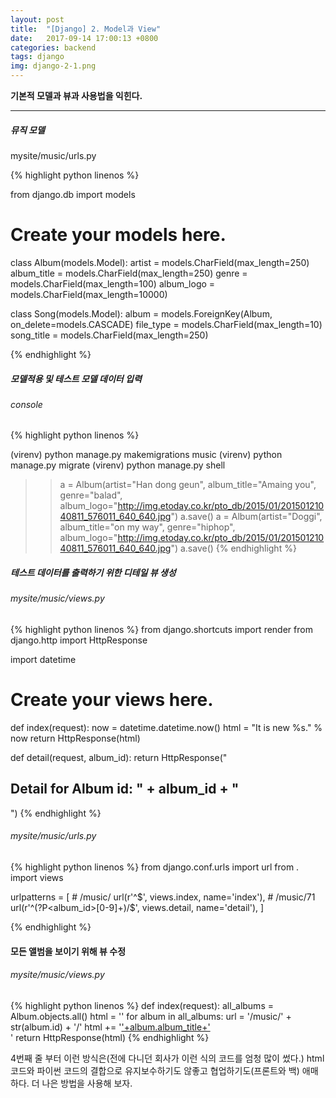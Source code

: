 ```yaml
---
layout: post
title:  "[Django] 2. Model과 View"
date:   2017-09-14 17:00:13 +0800
categories: backend
tags: django
img: django-2-1.png
---
```

**기본적 모델과 뷰과 사용법을 익힌다.**

---


##### 뮤직 모델

mysite/music/urls.py

{% highlight python linenos %}

from django.db import models

# Create your models here.

class Album(models.Model):
    artist = models.CharField(max_length=250)
    album_title = models.CharField(max_length=250)
    genre = models.CharField(max_length=100)
    album_logo = models.CharField(max_length=10000)

class Song(models.Model):
    album = models.ForeignKey(Album, on_delete=models.CASCADE)
    file_type = models.CharField(max_length=10)
    song_title = models.CharField(max_length=250)


{% endhighlight %}

##### 모델적용 및 테스트 모델 데이터 입력

###### console

{% highlight python linenos %}


(virenv) python manage.py makemigrations music
(virenv) python manage.py migrate
(virenv) python manage.py shell

>>  a = Album(artist="Han dong geun", album_title="Amaing you", genre="balad", album_logo="http://img.etoday.co.kr/pto_db/2015/01/20150121040811_576011_640_640.jpg")
>> a.save()
>>a = Album(artist="Doggi", album_title="on my way", genre="hiphop", album_logo="http://img.etoday.co.kr/pto_db/2015/01/20150121040811_576011_640_640.jpg")
>> a.save()
{% endhighlight %}


##### 테스트 데이터를 출력하기 위한 디테일 뷰 생성

###### mysite/music/views.py

{% highlight python linenos %}
from django.shortcuts import render
from django.http import HttpResponse

import datetime

# Create your views here.
def index(request):
    now = datetime.datetime.now()
    html = "<html><body>It is new %s.</body></html>" % now
    return HttpResponse(html)

def detail(request, album_id):
    return HttpResponse("<h2>Detail for Album id: " + album_id + "</h2>")
{% endhighlight %}

###### mysite/music/urls.py

{% highlight python linenos %}
from django.conf.urls import url
from . import views

urlpatterns = [
    # /music/
    url(r'^$', views.index, name='index'),
    # /music/71
    url(r'^(?P<album_id>[0-9]+)/$', views.detail, name='detail'),
]

{% endhighlight %}


#### 모든 앨범을 보이기 위해 뷰 수정

###### mysite/music/views.py

{% highlight python linenos %}
def index(request):
    all_albums = Album.objects.all()
    html = ''
    for album in all_albums:
        url = '/music/' + str(album.id) + '/'
        html += '<a href="'+url+'">'+album.album_title+'</a><br>'
    return HttpResponse(html)
{% endhighlight %}

4번째 줄 부터 이런 방식은(전에 다니던 회사가 이런 식의 코드를 엄청 많이 썼다.) html코드와 파이썬 코드의 결합으로 유지보수하기도 않좋고 협업하기도(프론트와 백) 애매하다. 더 나은 방법을 사용해 보자.


